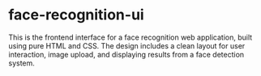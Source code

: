# face-recognition-ui
This is the frontend interface for a face recognition web application, built using pure HTML and CSS. The design includes a clean layout for user interaction, image upload, and displaying results from a face detection system.
